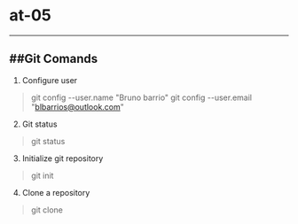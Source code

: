 # at-05
---
##Git Comands
---
1. Configure user
> git config --user.name "Bruno barrio"
> git config --user.email "blbarrios@outlook.com"

2. Git status
> git status

3. Initialize git repository
> git init

4. Clone a repository
> git clone <url>

